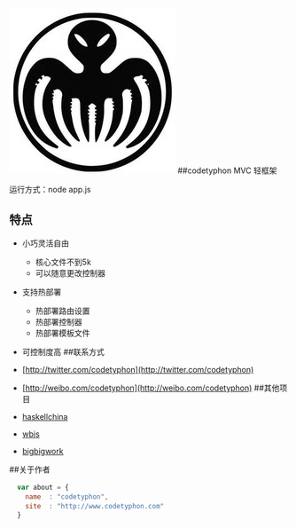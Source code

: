 ![logo](logo.jpg)
##codetyphon MVC 轻框架

运行方式：node app.js

## 特点

* 小巧灵活自由
    *  核心文件不到5k
    *  可以随意更改控制器
* 支持热部署
    * 热部署路由设置
    * 热部署控制器
    * 热部署模板文件
* 可控制度高
##联系方式
* [http://twitter.com/codetyphon](http://twitter.com/codetyphon) 
* [http://weibo.com/codetyphon](http://weibo.com/codetyphon)
##其他项目

* [haskellchina](http://www.haskellchina.com/) 
* [wbjs](http://www.wbjs.org/)
* [bigbigwork](http://www.bigbigwork.com)

##关于作者
```javascript
  var about = {
    name  : "codetyphon",
    site  : "http://www.codetyphon.com"
  }
```